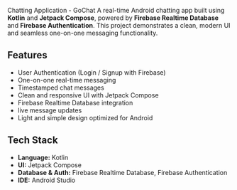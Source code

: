Chatting Application - GoChat
A real-time Android chatting app built using **Kotlin** and **Jetpack Compose**, powered by **Firebase Realtime Database** and **Firebase Authentication**. This project demonstrates a clean, modern UI and seamless one-on-one messaging functionality.

## Features

- User Authentication (Login / Signup with Firebase)
- One-on-one real-time messaging
- Timestamped chat messages
- Clean and responsive UI with Jetpack Compose
- Firebase Realtime Database integration
- live message updates
- Light and simple design optimized for Android

## Tech Stack

- **Language:** Kotlin
- **UI:** Jetpack Compose
- **Database & Auth:** Firebase Realtime Database, Firebase Authentication
- **IDE:** Android Studio

